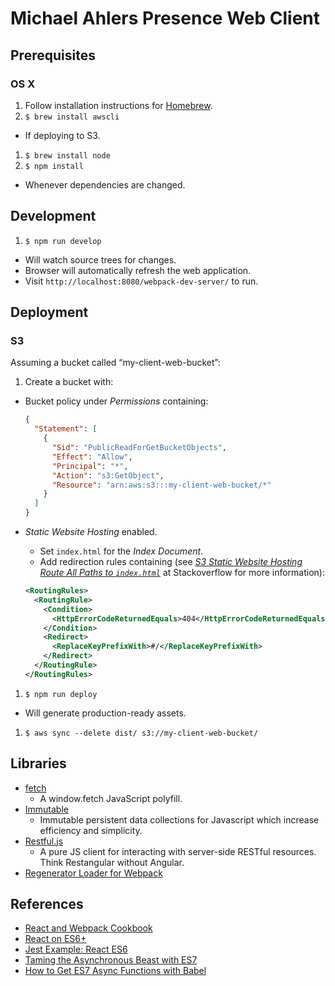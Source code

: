 # Michael Ahlers Presence Web Client

## Prerequisites

### OS X

1. Follow installation instructions for [Homebrew](http://brew.sh/).
1. `$ brew install awscli`
  - If deploying to S3.
1. `$ brew install node`
1. `$ npm install`
  - Whenever dependencies are changed.

## Development

1. `$ npm run develop`
  - Will watch source trees for changes.
  - Browser will automatically refresh the web application.
  - Visit `http://localhost:8080/webpack-dev-server/` to run.

## Deployment

### S3

Assuming a bucket called “my-client-web-bucket”:

1. Create a bucket with:
  - Bucket policy under _Permissions_ containing:

    ```json
    {
      "Statement": [
        {
          "Sid": "PublicReadForGetBucketObjects",
          "Effect": "Allow",
          "Principal": "*",
          "Action": "s3:GetObject",
          "Resource": "arn:aws:s3:::my-client-web-bucket/*"
        }
      ]
    }
    ```
  - _Static Website Hosting_ enabled.
    - Set `index.html` for the _Index Document_.
    - Add redirection rules containing (see [_S3 Static Website Hosting Route All Paths to `index.html`_](http://stackoverflow.com/questions/16267339/s3-static-website-hosting-route-all-paths-to-index-html) at Stackoverflow for more information):

    ```xml
    <RoutingRules>
      <RoutingRule>
        <Condition>
          <HttpErrorCodeReturnedEquals>404</HttpErrorCodeReturnedEquals>
        </Condition>
        <Redirect>
          <ReplaceKeyPrefixWith>#/</ReplaceKeyPrefixWith>
        </Redirect>
      </RoutingRule>
    </RoutingRules>
    ```
1. `$ npm run deploy`
  - Will generate production-ready assets.
1. `$ aws sync --delete dist/ s3://my-client-web-bucket/`

## Libraries

- [fetch](https://github.com/github/fetch)
  - A window.fetch JavaScript polyfill.
- [Immutable](https://facebook.github.io/immutable-js/)
  - Immutable persistent data collections for Javascript which increase efficiency and simplicity.
- [Restful.js](https://github.com/marmelab/restful.js)
  - A pure JS client for interacting with server-side RESTful resources. Think Restangular without Angular.
- [Regenerator Loader for Webpack](https://github.com/pjeby/regenerator-loader)

## References

- [React and Webpack Cookbook](http://christianalfoni.github.io/react-webpack-cookbook/)
- [React on ES6+](http://babeljs.io/blog/2015/06/07/react-on-es6-plus/)
- [Jest Example: React ES6](https://github.com/facebook/jest/tree/master/examples/react-es6)
- [Taming the Asynchronous Beast with ES7](http://pouchdb.com/2015/03/05/taming-the-async-beast-with-es7.html)
- [How to Get ES7 Async Functions with Babel](http://jbernier.com/how-to-get-es7-async-functions-with-babel)
